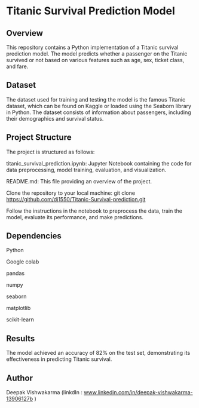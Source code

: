 # Titanic Survival Prediction Model #
## Overview
This repository contains a Python implementation of a Titanic survival prediction model. The model predicts whether a passenger on the Titanic survived or not based on various features such as age, sex, ticket class, and fare.

## Dataset
The dataset used for training and testing the model is the famous Titanic dataset, which can be found on Kaggle or loaded using the Seaborn library in Python. The dataset consists of information about passengers, including their demographics and survival status.

## Project Structure
The project is structured as follows:

titanic_survival_prediction.ipynb: Jupyter Notebook containing the code for data preprocessing, model training, evaluation, and visualization.

README.md: This file providing an overview of the project.



Clone the repository to your local machine:
git clone https://github.com/dj1550/Titanic-Survival-prediction.git


Follow the instructions in the notebook to preprocess the data, train the model, evaluate its performance, and make predictions.

## Dependencies

Python 

Google colab

pandas

numpy

seaborn

matplotlib

scikit-learn

## Results
The model achieved an accuracy of 82% on the test set, demonstrating its effectiveness in predicting Titanic survival.

## Author 
Deepak Vishwakarma 
(linkdIn : www.linkedin.com/in/deepak-vishwakarma-13906127b )
